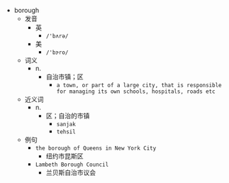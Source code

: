 - borough
  - 发音
    - 英
      - `/'bʌrə/`
    - 美
      - `/'bɝro/`
  - 词义
    - n.
      - 自治市镇；区
        - `a town, or part of a large city, that is responsible for managing its own schools, hospitals, roads etc`
  - 近义词
    - n.
      - 区；自治的市镇
        - `sanjak`
        - `tehsil`
  - 例句
    - `the borough of Queens in New York City`
      - 纽约市昆斯区
    - `Lambeth Borough Council`
      - 兰贝斯自治市议会

